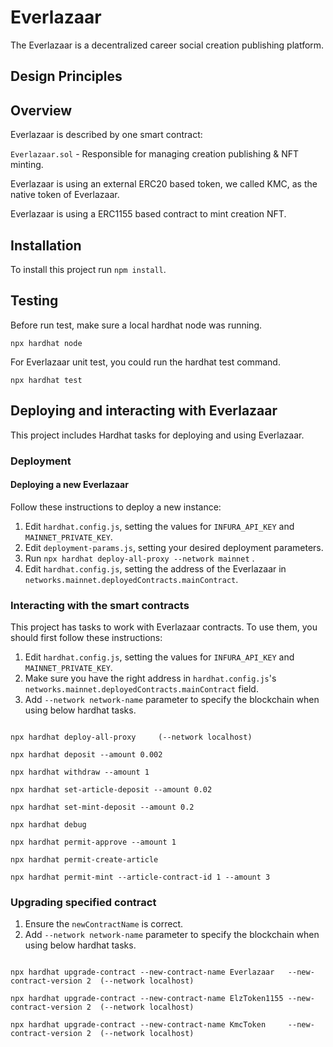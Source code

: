 # Everlazaar

The Everlazaar is a decentralized career social creation publishing platform.

## Design Principles

## Overview

Everlazaar is described by one smart contract:

`Everlazaar.sol` - Responsible for managing creation publishing & NFT minting.

Everlazaar is using an external ERC20 based token, we called KMC, as the native token of Everlazaar.

Everlazaar is using a ERC1155 based contract to mint creation NFT.

## Installation

To install this project run `npm install`.

## Testing

Before run test, make sure a local hardhat node was running.

```
npx hardhat node
```

For Everlazaar unit test, you could run the hardhat test command.

```
npx hardhat test
```

## Deploying and interacting with Everlazaar

This project includes Hardhat tasks for deploying and using Everlazaar.

### Deployment

#### Deploying a new Everlazaar

Follow these instructions to deploy a new instance:

1. Edit `hardhat.config.js`, setting the values for `INFURA_API_KEY` and `MAINNET_PRIVATE_KEY`.
2. Edit `deployment-params.js`, setting your desired deployment parameters.
3. Run `npx hardhat deploy-all-proxy --network mainnet` .
4. Edit `hardhat.config.js`, setting the address of the Everlazaar in `networks.mainnet.deployedContracts.mainContract`.

### Interacting with the smart contracts

This project has tasks to work with Everlazaar contracts. To use them, you should first follow these instructions:

1. Edit `hardhat.config.js`, setting the values for `INFURA_API_KEY` and `MAINNET_PRIVATE_KEY`.
2. Make sure you have the right address in `hardhat.config.js`'s `networks.mainnet.deployedContracts.mainContract` field.
3. Add `--network network-name` parameter to specify the blockchain when using below hardhat tasks.

```

npx hardhat deploy-all-proxy     (--network localhost)

npx hardhat deposit --amount 0.002

npx hardhat withdraw --amount 1

npx hardhat set-article-deposit --amount 0.02

npx hardhat set-mint-deposit --amount 0.2

npx hardhat debug

npx hardhat permit-approve --amount 1

npx hardhat permit-create-article
 
npx hardhat permit-mint --article-contract-id 1 --amount 3

```

### Upgrading specified contract

1. Ensure the `newContractName` is correct.
2. Add `--network network-name` parameter to specify the blockchain when using below hardhat tasks.

```

npx hardhat upgrade-contract --new-contract-name Everlazaar   --new-contract-version 2  (--network localhost)

npx hardhat upgrade-contract --new-contract-name ElzToken1155 --new-contract-version 2  (--network localhost)

npx hardhat upgrade-contract --new-contract-name KmcToken     --new-contract-version 2  (--network localhost)

```